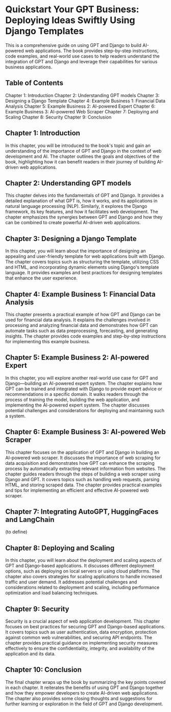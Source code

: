 # Quickstart Your GPT Business: Deploying Ideas Swiftly Using Django Templates
This is a comprehensive guide on using GPT and Django to build AI-powered web applications. The book provides step-by-step instructions, code examples, and real-world use cases to help readers understand the integration of GPT and Django and leverage their capabilities for various business applications.

## Table of Contents
Chapter 1: Introduction
Chapter 2: Understanding GPT models
Chapter 3: Designing a Django Template
Chapter 4: Example Business 1: Financial Data Analysis
Chapter 5: Example Business 2: AI-powered Expert
Chapter 6: Example Business 3: AI-powered Web Scraper
Chapter 7: Deploying and Scaling
Chapter 8: Security
Chapter 9: Conclusion

## Chapter 1: Introduction
In this chapter, you will be introduced to the book's topic and gain an understanding of the importance of GPT and Django in the context of web development and AI. The chapter outlines the goals and objectives of the book, highlighting how it can benefit readers in their journey of building AI-driven web applications.

## Chapter 2: Understanding GPT models
This chapter delves into the fundamentals of GPT and Django. It provides a detailed explanation of what GPT is, how it works, and its applications in natural language processing (NLP). Similarly, it explores the Django framework, its key features, and how it facilitates web development. The chapter emphasizes the synergies between GPT and Django and how they can be combined to create powerful AI-driven web applications.

## Chapter 3: Designing a Django Template
In this chapter, you will learn about the importance of designing an appealing and user-friendly template for web applications built with Django. The chapter covers topics such as structuring the template, utilizing CSS and HTML, and incorporating dynamic elements using Django's template language. It provides examples and best practices for designing templates that enhance the user experience.

## Chapter 4: Example Business 1: Financial Data Analysis
This chapter presents a practical example of how GPT and Django can be used for financial data analysis. It explains the challenges involved in processing and analyzing financial data and demonstrates how GPT can automate tasks such as data preprocessing, forecasting, and generating insights. The chapter provides code examples and step-by-step instructions for implementing this example business.

## Chapter 5: Example Business 2: AI-powered Expert
In this chapter, you will explore another real-world use case for GPT and Django—building an AI-powered expert system. The chapter explains how GPT can be trained and integrated with Django to provide expert advice or recommendations in a specific domain. It walks readers through the process of training the model, building the web application, and implementing the AI-powered expert system. The chapter discusses potential challenges and considerations for deploying and maintaining such a system.

## Chapter 6: Example Business 3: AI-powered Web Scraper
This chapter focuses on the application of GPT and Django in building an AI-powered web scraper. It discusses the importance of web scraping for data acquisition and demonstrates how GPT can enhance the scraping process by automatically extracting relevant information from websites. The chapter guides readers through the steps of building a web scraper using Django and GPT. It covers topics such as handling web requests, parsing HTML, and storing scraped data. The chapter provides practical examples and tips for implementing an efficient and effective AI-powered web scraper.

## Chapter 7: Integrating AutoGPT, HuggingFaces and LangChain
(to define)

## Chapter 8: Deploying and Scaling
In this chapter, you will learn about the deployment and scaling aspects of GPT and Django-based applications. It discusses different deployment options, such as deploying on local servers or using cloud platforms. The chapter also covers strategies for scaling applications to handle increased traffic and user demand. It addresses potential challenges and considerations related to deployment and scaling, including performance optimization and load balancing techniques.

## Chapter 9: Security
Security is a crucial aspect of web application development. This chapter focuses on best practices for securing GPT and Django-based applications. It covers topics such as user authentication, data encryption, protection against common web vulnerabilities, and securing API endpoints. The chapter provides practical guidance on implementing security measures effectively to ensure the confidentiality, integrity, and availability of the application and its data.

## Chapter 10: Conclusion
The final chapter wraps up the book by summarizing the key points covered in each chapter. It reiterates the benefits of using GPT and Django together and how they empower developers to create AI-driven web applications. The chapter also provides some closing thoughts and suggestions for further learning or exploration in the field of GPT and Django development.

